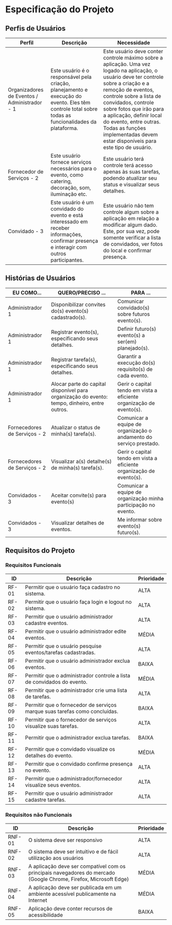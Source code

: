 # Especificação do Projeto

## Perfis de Usuários
| Perfil | Descrição | Necessidade |
|--------------------|---------------------------|----------------------------------|
| Organizadores de Eventos / Administrador - 1 | Este usuário é o responsável pela criação, planejamento e execução do evento. Eles têm controle total sobre todas as funcionalidades da plataforma. | Este usuário deve conter controle máximo sobre a aplicação. Uma vez logado na aplicação, o usuário deve ter controle sobre a criação e a remoção de eventos, controle sobre a lista de convidados, controle sobre fotos que irão para a aplicação, definir local do evento, entre outras. Todas as funções implementadas devem estar disponíveis para este tipo de usuário.
| Fornecedor de Serviços - 2 | Este usuário fornece serviços necessários para o evento, como catering, decoração, som, iluminação etc. | Este usuário terá controle terá acesso apenas às suas tarefas, podendo atualizar seu status e visualizar seus detalhes. |
| Convidado - 3 | Este usuário é um convidado do evento e está interessado em receber informações, confirmar presença e interagir com outros participantes. | Este usuário não tem controle algum sobre a aplicação em relação a modificar algum dado. Este, por sua vez, pode somente verificar a lista de convidados, ver fotos do local e confirmar presença. |


## Histórias de Usuários

|EU COMO...    | QUERO/PRECISO ...  |PARA ...                  |
|--------------------|---------------------------|----------------------------------|
| Administrador 1 | Disponibilizar convites do(s) evento(s) cadastrado(s).  | Comunicar convidado(s) sobre futuros evento(s). |
| Administrador 1 |Registrar evento(s), especificando seus detalhes.| Definir futuro(s) evento(s) a ser(em) planejado(s). |
| Administrador 1 | Registrar tarefa(s), especificando seus detalhes. | Garantir a execução do(s) requisito(s) de cada evento. |
| Administrador 1 | Alocar parte do capital disponível para organização do evento: tempo, dinheiro, entre outros. | Gerir o capital tendo em vista a eficiente organização de evento(s). |
| Fornecedores de Serviços - 2 | Atualizar o status de minha(s) tarefa(s). | Comunicar a equipe de organização o andamento do serviço prestado. |
| Fornecedores de Serviços - 2 | Visualizar a(s) detalhe(s) de minha(s) tarefa(s). | Gerir o capital tendo em vista a eficiente organização de evento(s). |
| Convidados - 3 | Aceitar convite(s) para evento(s) | Comunicar a equipe de organização minha participação no evento. |
| Convidados - 3 | Visualizar detalhes de eventos. | Me informar sobre evento(s) futuro(s). |

## Requisitos do Projeto

### Requisitos Funcionais

|ID    | Descrição                | Prioridade |
|-------|---------------------------------|----|
| RF-01 | Permitir que o usuário faça cadastro no sistema. | ALTA | 
| RF-02 | Permitir que o usuário faça login e logout no sistema. | ALTA |
| RF-03 | Permitir que o usuário administrador cadastre eventos. | ALTA |
| RF-04 | Permitir que o usuário administrador edite eventos. | MÉDIA |
| RF-05 | Permitir que o usuário pesquise eventos/tarefas cadastradas. | ALTA |
| RF-06 | Permitir que o usuário administrador exclua eventos. | BAIXA |
| RF-07 | Permitir que o administrador controle a lista de convidados do evento. | MÉDIA |
| RF-08 | Permitir que o administrador crie uma lista de tarefas. | ALTA |
| RF-09 | Permitir que o fornecedor de serviços marque suas tarefas como concluídas. | BAIXA |
| RF-10 | Permitir que o fornecedor de serviços visualize suas tarefas. | ALTA |
| RF-11 | Permitir que o administrador exclua tarefas. | BAIXA |
| RF-12 | Permitir que o convidado visualize os detalhes do evento. | MÉDIA |
| RF-13 | Permitir que o convidado confirme presença no evento. | ALTA |
| RF-14 | Permitir que o administrador/fornecedor visualize seus eventos. | ALTA |
| RF-15 | Permitir que o usuário administrador cadastre tarefas. | ALTA |

### Requisitos não Funcionais

|ID      | Descrição               |Prioridade |
|--------|-------------------------|----|
| RNF-01 | O sistema deve ser responsivo  | ALTA | 
| RNF-02 | O sistema deve ser intuitivo e de fácil utilização aos usuários | ALTA | 
| RNF-03 | A aplicação deve ser compatível com os principais navegadores do mercado (Google Chrome, Firefox, Microsoft Edge) | MÉDIA | 
| RNF-04 | A aplicação deve ser publicada em um ambiente acessível publicamente na Internet | MÉDIA | 
| RNF-05 | Aplicação deve conter recursos de acessibilidade | BAIXA | 


